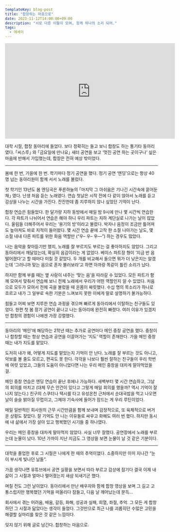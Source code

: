 ```yaml
---
templateKey: blog-post
title: "합창하는 마음으로"
date: 2023-11-12T14:00:00+09:00
description: "서로 다른 이들이 모여, 함께 하나의 소리 되어."
tags:
  - 에세이
---
```


<iframe width="560" height="315" src="https://www.youtube.com/embed/NVJCBJ9_PHk?si=y2HCdbQ8-QH-Z8NH" title="YouTube video player" frameborder="0" allow="accelerometer; autoplay; clipboard-write; encrypted-media; gyroscope; picture-in-picture; web-share" allowfullscreen></iframe>

대학 시절, 합창 동아리에 들었다. 보다 정확히는 들고 보니 합창도 하는 통기타 동아리였다. ｢씨스루｣ 와 ｢금요일에 만나요｣ 새터 공연을 보고 ‘멋진 공연 하는 곳이구나’ 싶은 마음에 반해서 가입했는데, 합창은 전혀 예상 밖이었다.

---

봄에 한 번, 가을에 한 번. 학기마다 정기 공연을 했다. 정기 공연 ‘엔딩’으로는 항상 40명 넘는 동아리원이 함께 서서 노래를 불렀다.

첫 학기인 13년도 봄 엔딩곡은 푸른하늘의 ｢마지막 그 아쉬움은 기나긴 시간속에 묻어둔 채｣ 였다. 난생 처음 듣는 노래였다. 연습 첫날은 시작 전에 다 같이 앉아서 노래를 듣고 감상을 나누는 시간을 가진다. 잔잔한데 좀 지루하지 않나 싶었던 기억이 난다.

합창 연습은 힘들었다. 한 달가량 지하 동방에서 매일 밤 9시에 만나 몇 시간씩 연습한다. 각 파트가 나뉘어서 연습은 해야 하니 우리 파트는 지하 계단실로 나가는 날이 많았다. 울림을 더해주어서 우리는 ‘용기의 방’이라고 불렀다. 박자나 음정이 조금만 틀어져도 높아져도 바로 지적이 들어왔다. 몇 시간 연습 끝에 고작 한 소절 나아가는 날도, 몇 소절 내내 다른 파트를 위한 화음 역할만 (“우– 우– 우––”) 하는 경우도 많았다.

나는 음악을 찾아듣기만 했지, 노래를 잘 부르지도 부르는 걸 좋아하지도 않았다. 그리고 동아리에서 깨달았는데, 확실히 음감이라는 게 없었다. 베이스 파트장 형이 ‘지금 반 음 떨어졌다’고 할 때마다 미칠 것 같았다. 두 개를 비교해서 들으면 뭐가 더 낮은지는 알겠는데 ‘그러니까 맞는 음으로 혼자 불러보라’고 하면 아까랑 똑같이 틀린 소리가 났다.

하지만 함께 부를 때는 옆 사람이 내주는 ‘맞는 음’을 따라갈 수 있었다. 모든 파트가 함께 모여서 맞춰서 연습해 보니 전체 노래에서 우리가 어떤 역할인지 알 수 있었다. 처음으로 모두가 모여서 전체 곡을 불렀을 때 온몸이 짜릿했다. 수십 명의 목소리가 하나로 흐르고 내가 그 일부로 속한 기분은 느껴보지 못한 이에게 말로 설명하기 불가능하다.

힘들고 어찌 보면 지루한 연습 과정을 겪으며 빠르게 동아리에서 이탈하는 친구들도 있었다. 한편 첫 봄 정기 공연이 끝나고 나는 동아리에 완전히 빠졌다. 여러 이유가 있겠지만 합창의 경험이 나에겐 가장 강렬했다.

---

동아리의 ‘메인’에 해당하는 2학년 때는 추가로 공연마다 메인 중창 공연을 했다. 중창이나 합창할 때는 항상 연습과 공연을 이끌어가는 ‘지도’ 역할이 존재한다. 가을 메인 중창 때는 내가 지도를 맡았다.

도저히 내가 왜, 어떻게 지도를 맡았는지 기억이 안 난다. 노래를 잘 부르는 것도 아니고, 악보를 볼 줄도 모르고, 편곡도 못 한다. 각각을 나보다 훨씬 잘하는 친구들이 우리 학번에 여럿 있었고, 그들의 도움이 아니었다면 나는 우리 메인 중창을 대차게 말아먹었을 걸.

메인 중창 연습은 엔딩 연습이 끝난 후에나 가능하다. 새벽부터 몇 시간 연습하고, 그날의 회의를 마치고 (대체 무슨 안건이 있다고 그렇게 매일 회의를 했을까? 역시 기억이 잘 나지 않는다.) 친구의 스쿠터나 택시를 타고 유성온천 근처에서 순대국밥을 먹고 나오면 날이 슬슬 밝아질 무렵이고, 그제야 기숙사에 들어가 잠드는 게 우리 루틴이었다.

매일 일반적인 회사원의 근무 시간만큼을 함께 보내며 감정적으로, 또 육체적으로 버거운 상황도 잦았다. 잘 기억도 안 나는 이유들로 싸우고 화해도 여러 번 했다. 하지만 동시에 내 삶에서 가장 살아 있고 행복했던 시기들 중 하나였다.

우리는 메인 중창을 대차게 말아먹지 않았다. 사실 너무 잘했다. 공연장에서 노래를 부르는데 눈물이 났다. 10년 가까이 지난 지금도 그 영상을 보면 눈물이 날 것 같은 기분이다.

---

대학을 졸업한 후로 그 시절은 나에게 한 때의 추억이었다. 소중하지만 이미 지나간 “눈이 부시게 빛나던 날들”.

가끔 생각나면 유튜브에서 공연 실황을 보면서 따라 부르고 감상에 잠기다 결국 이제 내 삶이 그 시절과 얼마나 멀어졌는지 새삼 되새기곤 했다.

며칠 전도 그런 날이었다. 동아리에서 만난 배우자와 함께 합창 영상을 보며 그 길고 고통스럽지만 행복했던 기억을 떠올리다 잠들고, 다음 날 깨어났는데 문득…

회사에서 겪는 어려움, 배움, 갈등, 화해, 성공과 실패, 희열, 좌절, 추억. 그 모든 게 합창하던 그 시절과 닮았다는 생각이 들었다. 그것만으로 최근 나를 괴롭히던 수많은 고민을 해결할 실마리를 찾은 것 같은 느낌이다.

잊지 않기 위해 글로 남긴다. 합창하는 마음으로.
